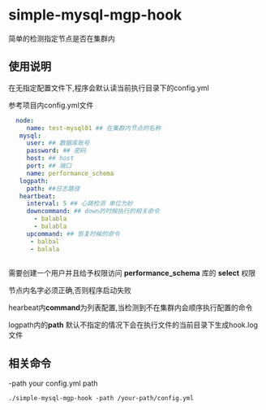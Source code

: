 # simple-mysql-mgp-hook
简单的检测指定节点是否在集群内
## 使用说明
在无指定配置文件下,程序会默认读当前执行目录下的config.yml

参考项目内config.yml文件

  ``` yaml 
    node:
       name: test-mysql01 ## 在集群内节点的名称
     mysql:
       user: ## 数据库账号
       password: ## 密码
       host: ## host
       port: ## 端口
       name: performance_schema
     logpath:
       path: ##日志路径
     heartbeat:
       interval: 5 ## 心跳检测 单位为妙
       downcommand: ## down的时候执行的相关命令
         - balabla
         - balabla
       upcommand: ## 恢复时候的命令
        - balbal
        - balala
       
  ```

需要创建一个用户并且给予权限访问 **performance_schema** 库的 **select** 权限

节点内名字必须正确,否则程序启动失败

hearbeat内**command**为列表配置,当检测到不在集群内会顺序执行配置的命令

logpath内的**path** 默认不指定的情况下会在执行文件的当前目录下生成hook.log文件

## 相关命令

-path your config.yml path

```shell
./simple-mysql-mgp-hook -path /your-path/config.yml
```

